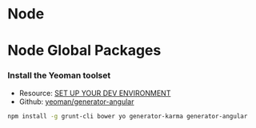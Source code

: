 # Node

# Node Global Packages

### Install the Yeoman toolset

- Resource: [SET UP YOUR DEV ENVIRONMENT](http://yeoman.io/codelab/setup.html)
- Github: [yeoman/generator-angular](https://github.com/yeoman/generator-angular#readme)

```bash
npm install -g grunt-cli bower yo generator-karma generator-angular
```
